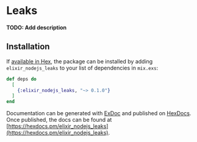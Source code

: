 # Leaks

**TODO: Add description**

## Installation

If [available in Hex](https://hex.pm/docs/publish), the package can be installed
by adding `elixir_nodejs_leaks` to your list of dependencies in `mix.exs`:

```elixir
def deps do
  [
    {:elixir_nodejs_leaks, "~> 0.1.0"}
  ]
end
```

Documentation can be generated with [ExDoc](https://github.com/elixir-lang/ex_doc)
and published on [HexDocs](https://hexdocs.pm). Once published, the docs can
be found at [https://hexdocs.pm/elixir_nodejs_leaks](https://hexdocs.pm/elixir_nodejs_leaks).

